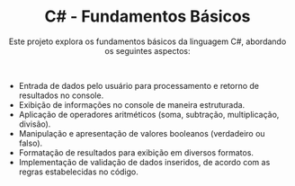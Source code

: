 <h1 align="center"> C# - Fundamentos Básicos</h1>

<p align="center">
Este projeto explora os fundamentos básicos da linguagem C#, abordando os seguintes aspectos:</p><br>

- Entrada de dados pelo usuário para processamento e retorno de resultados no console.
- Exibição de informações no console de maneira estruturada.
- Aplicação de operadores aritméticos (soma, subtração, multiplicação, divisão).
- Manipulação e apresentação de valores booleanos (verdadeiro ou falso).
- Formatação de resultados para exibição em diversos formatos.
- Implementação de validação de dados inseridos, de acordo com as regras estabelecidas no código.

